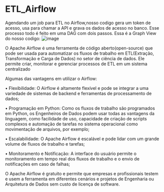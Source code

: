 # ETL_Airflow
Agendando um job para ETL no Airflow,nosso codigo gera um token de acesso, usa para chamar a API e grava os dados de acesso no banco. Esse processo todo é feito em uma DAG com dois passos. 
Essa é a Graph View do nosso codigo:
![image](https://github.com/gabrielabrag/ETL_Airflow/assets/108342265/f4817fa8-ab6c-479c-abc1-c0bf27187f9b)

O Apache Airflow é uma ferramenta de código aberto(open-source) que pode ser usada para automatizar os fluxos de trabalho em ETL(Extração, Transformação e Carga de Dados) no setor de ciência de dados. Ele permite criar, monitorar e gerenciar processos de ETL em um sistema centralizado

Algumas das vantagens em utilizar o Airflow:

•	Flexibilidade: O Airflow é altamente flexível e pode se integrar a uma variedade de sistemas de backend e ferramentas de processamento de dados; 

•	Programação em Python: Como os fluxos de trabalho são programados em Python, os Engenheiros de Dados podem usar todas as vantagens da linguagem, como facilidade de uso, capacidade de criação de scripts complexos e automação de tarefas no sistema operacional como movimentação de arquivos, por exemplo;

•	Escalabilidade: O Apache Airflow é escalável e pode lidar com um grande volume de fluxos de trabalho e tarefas;

•	Monitoramento e Notificação: A interface do usuário permite o monitoramento em tempo real dos fluxos de trabalho e o envio de notificações em caso de falhas;

  
O Apache Airflow é gratuito e permite que empresas e profissionais testem e usem a ferramenta em diferentes cenários e projetos de Engenharia ou Arquitetura de Dados sem custo de licença de software. 
